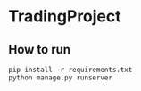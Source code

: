 # TradingProject

## How to run

```
pip install -r requirements.txt
python manage.py runserver
```
